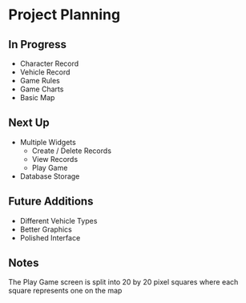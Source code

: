 # Project Planning

## In Progress
* Character Record 
* Vehicle Record 
* Game Rules
* Game Charts
* Basic Map

## Next Up
* Multiple Widgets
    * Create / Delete Records
    * View Records
    * Play Game
* Database Storage


## Future Additions
* Different Vehicle Types
* Better Graphics
* Polished Interface


## Notes
The Play Game screen is split into 20 by 20 pixel squares
where each square represents one on the map